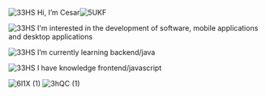 
![33HS](https://github.com/CeCuVa/CeCuVa/assets/134743970/1b15aadb-b486-4bde-bfe8-b89c73f3fb03) Hi, I’m Cesar![5UKF](https://github.com/CeCuVa/CeCuVa/assets/134743970/cc910c16-39c9-4b3d-bce0-598e33928fa4)

![33HS](https://github.com/CeCuVa/CeCuVa/assets/134743970/1b15aadb-b486-4bde-bfe8-b89c73f3fb03)
   I'm interested in the development of software, mobile applications and desktop applications

![33HS](https://github.com/CeCuVa/CeCuVa/assets/134743970/1b15aadb-b486-4bde-bfe8-b89c73f3fb03)  I’m currently learning  backend/java                                                         

![33HS](https://github.com/CeCuVa/CeCuVa/assets/134743970/1b15aadb-b486-4bde-bfe8-b89c73f3fb03) I have knowledge frontend/javascript


![6l1X (1)](https://github.com/CeCuVa/CeCuVa/assets/134743970/6fca0627-8e51-4a28-a978-e483d75654e8)
  ![3hQC (1)](https://github.com/CeCuVa/CeCuVa/assets/134743970/942015b0-f26a-4ebb-9348-283c3f3c5bdb)     














